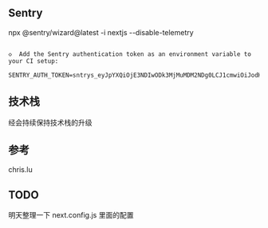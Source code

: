 ## Sentry

npx @sentry/wizard\@latest -i nextjs --disable-telemetry

```

◇  Add the Sentry authentication token as an environment variable to your CI setup:

SENTRY_AUTH_TOKEN=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
```

## 技术栈

经会持续保持技术栈的升级

## 参考
chris.lu

## TODO
明天整理一下  next.config.js 里面的配置



